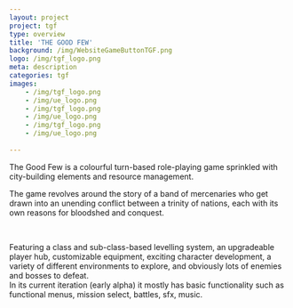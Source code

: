 ```yaml
---
layout: project
project: tgf
type: overview
title: 'THE GOOD FEW'
background: /img/WebsiteGameButtonTGF.png
logo: /img/tgf_logo.png
meta: description
categories: tgf
images:
    - /img/tgf_logo.png
    - /img/ue_logo.png
    - /img/tgf_logo.png
    - /img/ue_logo.png
    - /img/tgf_logo.png
    - /img/ue_logo.png
    
---
```


The Good Few is a colourful turn-based role-playing game sprinkled with city-building elements and resource management.

The game revolves around the story of a band of mercenaries who get drawn into an unending conflict between a trinity of nations, each with its own reasons for bloodshed and conquest.

<br>

Featuring a class and sub-class-based levelling system, an upgradeable player hub, customizable equipment, exciting character development, a variety of different environments to explore, and obviously lots of enemies and bosses to defeat.
<br>
In its current iteration (early alpha) it mostly has basic functionality such as functional menus, mission select, battles, sfx, music.
